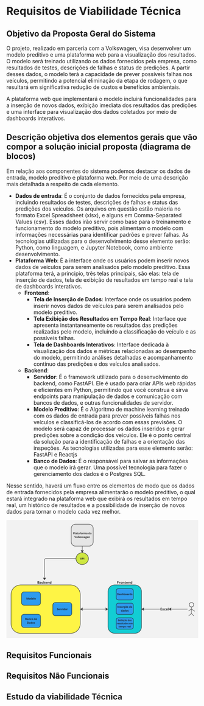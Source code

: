 # Requisitos de Viabilidade Técnica

## Objetivo da Proposta Geral do Sistema
O projeto, realizado em parceria com a Volkswagen, visa desenvolver um modelo preditivo e uma plataforma web para a visualização dos resultados. O modelo será treinado utilizando os dados fornecidos pela empresa, como resultados de testes, descrições de falhas e status de predições. A partir desses dados, o modelo terá a capacidade de prever possíveis falhas nos veículos, permitindo a potencial eliminação da etapa de rodagem, o que resultará em significativa redução de custos e benefícios ambientais.

A plataforma web que implementará o modelo incluirá funcionalidades para a inserção de novos dados, exibição imediata dos resultados das predições e uma interface para visualização dos dados coletados por meio de dashboards interativos.
## Descrição objetiva dos elementos gerais que vão compor a solução inicial proposta (diagrama de blocos)
Em relação aos componentes do sistema podemos destacar os dados de entrada, modelo preditivo e plataforma web. Por meio de uma descrição mais detalhada a respeito de cada elemento.<br/>
- **Dados de entrada**: É o conjunto de dados fornecidos pela empresa, incluindo resultados de testes, descrições de falhas e status das predições dos veículos. Os arquivos em questão estão maioria no formato Excel Spreadsheet (xlsx), e alguns em Comma-Separated Values (csv). Esses dados irão servir como base para o treinamento e funcionamento do modelo preditivo, pois alimentam o modelo com informações necessárias para identificar padrões e prever falhas. As tecnologias utilizadas para o desenvolvimento desse elemento serão: Python, como linguagem, e Jupyter Notebook, como ambiente desenvolvimento. <br/>
- **Plataforma Web**: É a interface onde os usuários podem inserir novos dados de veículos para serem analisados pelo modelo preditivo. Essa plataforma terá, a principio, três telas principais, são elas: tela de inserção de dados, tela de exibição de resultados em tempo real e tela de dashboards interativos.<br/>
    - **Frontend**: 
        - **Tela de Inserção de Dados**: Interface onde os usuários podem inserir novos dados de veículos para serem analisados pelo modelo preditivo.
        - **Tela Exibição dos Resultados em Tempo Real**: Interface que apresenta instantaneamente os resultados das predições realizadas pelo modelo, incluindo a classificação do veículo e as possíveis falhas.
        - **Tela de Dashboards Interativos**: Interface dedicada à visualização dos dados e métricas relacionadas ao desempenho do modelo, permitindo análises detalhadas e acompanhamento contínuo das predições e dos veículos analisados.
    - **Backend**:
        - **Servidor**: É o framework utilizado para o desenvolvimento do backend, como FastAPI. Ele é usado para criar APIs web rápidas e eficientes em Python, permitindo que você construa e sirva endpoints para manipulação de dados e comunicação com bancos de dados, e outras funcionalidades de servidor.
        - **Modelo Preditivo**: É o Algoritmo de machine learning treinado com os dados de entrada para prever possíveis falhas nos veículos e classificá-los de acordo com essas previsões. O modelo será capaz de processar os dados inseridos e gerar predições sobre a condição dos veículos. Ele é o ponto central da solução para a identificação de falhas e a orientação das inspeções. As tecnologias utilizadas para esse elemento serão: FastAPI e Reactjs<br/>
        - **Banco de Dados**: É o responsável para salvar as informações que o modelo irá gerar. Uma possível tecnologia para fazer o gerenciamento dos dados é o Postgres SQL.

Nesse sentido, haverá um fluxo entre os elementos de modo que os dados de entrada fornecidos pela empresa alimentarão o modelo preditivo, o qual estará integrado na plataforma web que exibirá os resultados em tempo real, um histórico de resultados e a possibilidade de inserção de novos dados para tornar o modelo cada vez melhor.

![Diagrama](../../static/img/arquitetura.jpg)



## Requisitos Funcionais
## Requisitos Não Funcionais
## Estudo da viabilidade Técnica